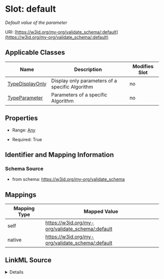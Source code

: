 

# Slot: default


_Default value of the parameter_





URI: [https://w3id.org/my-org/validate_schema/:default](https://w3id.org/my-org/validate_schema/:default)



<!-- no inheritance hierarchy -->





## Applicable Classes

| Name | Description | Modifies Slot |
| --- | --- | --- |
| [TypeDisplayOnly](TypeDisplayOnly.md) | Display only parameters of a specific Algorithm |  no  |
| [TypeParameter](TypeParameter.md) | Parameters of a specific Algorithm |  no  |







## Properties

* Range: [Any](Any.md)

* Required: True





## Identifier and Mapping Information







### Schema Source


* from schema: https://w3id.org/my-org/validate_schema




## Mappings

| Mapping Type | Mapped Value |
| ---  | ---  |
| self | https://w3id.org/my-org/validate_schema/:default |
| native | https://w3id.org/my-org/validate_schema/:default |




## LinkML Source

<details>
```yaml
name: default
description: Default value of the parameter
from_schema: https://w3id.org/my-org/validate_schema
rank: 1000
alias: default
domain_of:
- TypeParameter
- TypeDisplayOnly
range: Any
required: true

```
</details>